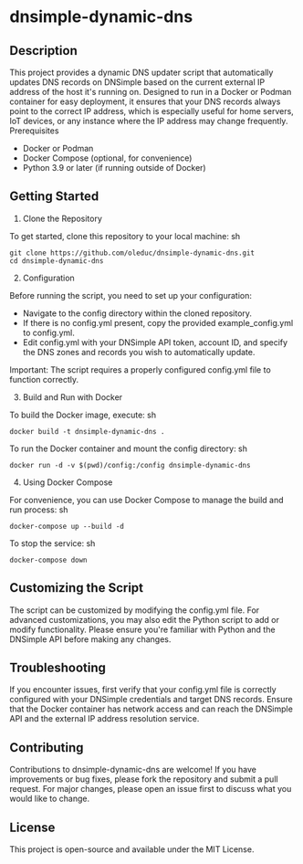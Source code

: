 # dnsimple-dynamic-dns
## Description
This project provides a dynamic DNS updater script that automatically updates DNS records on DNSimple based on the current external IP address of the host it's running on. Designed to run in a Docker or Podman container for easy deployment, it ensures that your DNS records always point to the correct IP address, which is especially useful for home servers, IoT devices, or any instance where the IP address may change frequently.
Prerequisites

 - Docker or Podman
 - Docker Compose (optional, for convenience)
 - Python 3.9 or later (if running outside of Docker)

## Getting Started
1. Clone the Repository

To get started, clone this repository to your local machine:
sh
```
git clone https://github.com/oleduc/dnsimple-dynamic-dns.git
cd dnsimple-dynamic-dns
```

2. Configuration

Before running the script, you need to set up your configuration:
 - Navigate to the config directory within the cloned repository.
 - If there is no config.yml present, copy the provided example_config.yml to config.yml.
 - Edit config.yml with your DNSimple API token, account ID, and specify the DNS zones and records you wish to automatically update.

Important: The script requires a properly configured config.yml file to function correctly.

3. Build and Run with Docker

To build the Docker image, execute:
sh
```
docker build -t dnsimple-dynamic-dns .
```

To run the Docker container and mount the config directory:
sh
```
docker run -d -v $(pwd)/config:/config dnsimple-dynamic-dns
```

4. Using Docker Compose

For convenience, you can use Docker Compose to manage the build and run process:
sh
```
docker-compose up --build -d
```

To stop the service:
sh
```
docker-compose down
```

## Customizing the Script
The script can be customized by modifying the config.yml file. For advanced customizations, you may also edit the Python script to add or modify functionality. Please ensure you're familiar with Python and the DNSimple API before making any changes.

## Troubleshooting
If you encounter issues, first verify that your config.yml file is correctly configured with your DNSimple credentials and target DNS records. Ensure that the Docker container has network access and can reach the DNSimple API and the external IP address resolution service.

## Contributing
Contributions to dnsimple-dynamic-dns are welcome! If you have improvements or bug fixes, please fork the repository and submit a pull request. For major changes, please open an issue first to discuss what you would like to change.

## License
This project is open-source and available under the MIT License.
